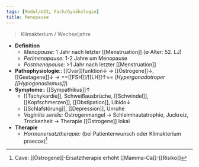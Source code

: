 ```yaml
---
tags: [Modul/m22, Fach/Gynäkologie]
title: Menopause
---
```

> Klimakterium / Wechseljahre
- **Definition**
	- *Menopause:* 1 Jahr nach letzter [[Menstruation]] (∅ Alter: 52. LJ)
	- *Perimenopause:* 1-2 Jahre um Menopause
	- *Postmenopause:* >1 Jahr nach letzter [[Menstruation]]
- **Pathophysiologie**:: [[Ovar]]funktion↓ → [[Östrogene]]↓, [[Gestagene]]↓ → ==[[FSH]]/[[LH]]↑== (*Hypergonadotroper [[Hypogonadismus]]*)
- **Symptome**:: [[Sympathikus]]↑
	- [[Tachykardie]], Schweißausbrüche, [[Schwindel]], [[Kopfschmerzen]], [[Obstipation]], Libido↓ 
	- [[Schlafstörung]], [[Depression]], Unruhe
	- *Vaginitis senilis:* Östrogenmangel → Schleimhautatrophie, Juckreiz, Trockenheit → Therapie [[Östrogene]] lokal
- **Therapie**
	- *Hormonersatztherapie:* (bei Patientenwunsch oder Klimakterium praecox)[^1]

[^1]: Cave: [[Östrogene]]-Ersatztherapie erhöht [[Mamma-Ca]]-[[Risiko]]